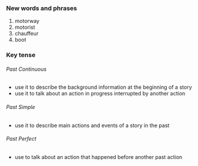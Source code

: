 ### New words and phrases
1. motorway 
2. motorist
3. chauffeur 
4. boot

### Key tense
###### Past Continuous
- use it to describe the background information at the beginning of a story
- use it to talk about an action in progress interrupted by another action
###### Past Simple
- use it to describe main actions and events of a story in the past
###### Past Perfect
- use to talk about an action that happened before another past action
